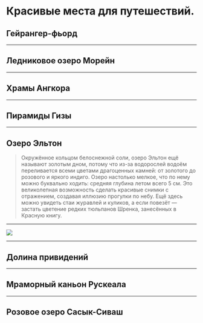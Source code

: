 # Красивые места для путешествий.

## **Гейрангер-фьорд**

---

## **Ледниковое озеро Морейн**


------

## **Храмы Ангкора**

---

## **Пирамиды Гизы**


----

## **Озеро Эльтон**
>Окружённое кольцом белоснежной соли, озеро Эльтон ещё называют золотым дном, потому что из-за водорослей водоём переливается всеми цветами драгоценных камней: от золотого до розового и яркого индиго. Озеро настолько мелкое, что по нему можно буквально ходить: средняя глубина летом всего 5 см. Это великолепная возможность сделать красивые снимки с отражением, создавая иллюзию прогулки по небу. Ещё здесь можно увидеть стаи журавлей и куликов, а если повезёт — застать цветение редких тюльпанов Шренка, занесённых в Красную книгу.
---
![](ozero-elton.jpg)

----
## **Долина привидений**

----

## **Мраморный каньон Рускеала**


----
## **Розовое озеро Сасык-Сиваш**
